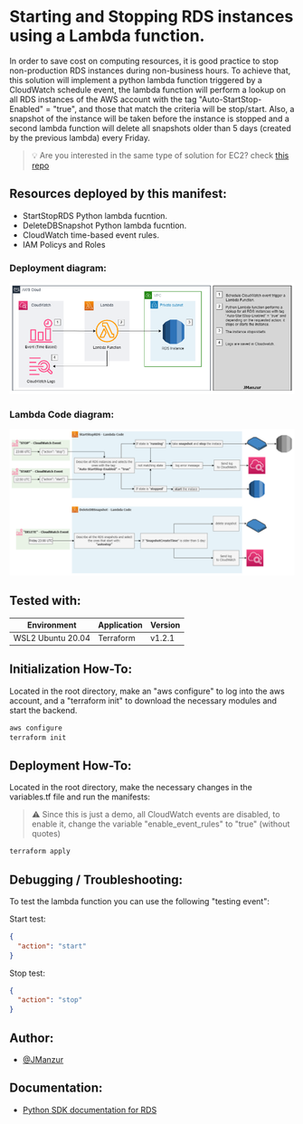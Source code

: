 # Starting and Stopping RDS instances using a Lambda function.

In order to save cost on computing resources, it is good practice to stop non-production RDS instances during non-business hours. To achieve that, this solution will implement a python lambda function triggered by a CloudWatch schedule event, the lambda function will perform a lookup on all RDS instances of the AWS account with the tag "Auto-StartStop-Enabled" = "true", and those that match the criteria will be stop/start. Also, a snapshot of the instance will be taken before the instance is stopped and a second lambda function will delete all snapshots older than 5 days (created by the previous lambda) every Friday.

> :bulb: Are you interested in the same type of solution for EC2? check [this repo](https://github.com/JManzur/StartStopEC2)

## Resources deployed by this manifest:

- StartStopRDS Python lambda fucntion.
- DeleteDBSnapshot Python lambda fucntion.
- CloudWatch time-based event rules.
- IAM Policys and Roles

### Deployment diagram:

![App Screenshot](images/Auto-StartStop-Demo-RDS.drawio.png)

### Lambda Code diagram:

![App Screenshot](images/Auto-StartStop-Demo-RDS-Lambda.drawio.png)
## Tested with: 

| Environment | Application | Version  |
| ----------------- |-----------|---------|
| WSL2 Ubuntu 20.04 | Terraform | v1.2.1 |

## Initialization How-To:
Located in the root directory, make an "aws configure" to log into the aws account, and a "terraform init" to download the necessary modules and start the backend.

```bash
aws configure
terraform init
```

## Deployment How-To:

Located in the root directory, make the necessary changes in the variables.tf file and run the manifests:

> :warning: Since this is just a demo, all CloudWatch events are disabled, to enable it, change the variable "enable_event_rules" to "true" (without quotes)

```bash
terraform apply
```

## Debugging / Troubleshooting:

To test the lambda function you can use the following "testing event":

Start test:
```json
{
  "action": "start"
}
```

Stop test:
```json
{
  "action": "stop"
}
```

## Author:

- [@JManzur](https://jmanzur.com)

## Documentation:

- [Python SDK documentation for RDS](https://boto3.amazonaws.com/v1/documentation/api/latest/reference/services/rds.html)
